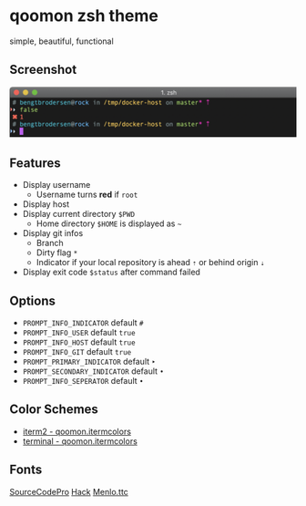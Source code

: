 # qoomon zsh theme
simple, beautiful, functional

## Screenshot
![Screenshot](screenshot.png)

## Features
* Display username 
  * Username turns **red** if `root`
* Display host 
* Display current directory `$PWD`
  * Home directory `$HOME` is displayed as `~`
* Display git infos
  * Branch
  * Dirty flag `*` 
  * Indicator if your local repository is ahead `⇡` or behind origin `⇣`
* Display exit code `$status` after command failed

## Options
* `PROMPT_INFO_INDICATOR` default `#`
* `PROMPT_INFO_USER` default `true`
* `PROMPT_INFO_HOST` default `true`
* `PROMPT_INFO_GIT` default `true`
* `PROMPT_PRIMARY_INDICATOR` default `‣`
* `PROMPT_SECONDARY_INDICATOR` default `•`
* `PROMPT_INFO_SEPERATOR` default `•`


## Color Schemes
* [iterm2 - qoomon.itermcolors](qoomon.itermcolors)
* [terminal - qoomon.itermcolors](qoomon.terminal)


## Fonts
[SourceCodePro](https://github.com/adobe-fonts/source-code-pro)
[Hack](https://github.com/source-foundry/Hack)
[Menlo.ttc](Menlo.ttc)
